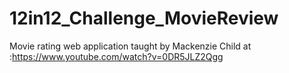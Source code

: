 # 12in12_Challenge_MovieReview
Movie rating web application taught by Mackenzie Child at :https://www.youtube.com/watch?v=0DR5JLZ2Qgg

